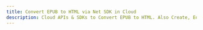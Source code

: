 ---title: Convert EPUB to HTML via Net SDK in Clouddescription: Cloud APIs & SDKs to Convert EPUB to HTML. Also Create, Edit & Render Microsoft Word & OpenOffice documents in the Cloud.---